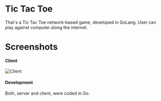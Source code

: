 # Tic Tac Toe
That's a Tic Tac Toe network-based game, developed in GoLang. User can play against computer along the internet. 

# Screenshots
#### Client
![Client](https://raw.github.com/adilsontavares/tictactoe-golang/master/img/client.png)

#### Development
Both, server and client, were coded in Go.

